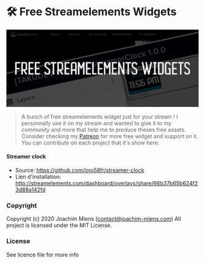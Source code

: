 # 🛠️ Free Streamelements Widgets

<img src="./doc/images/overview/repository-banner.png"/>

> A bunch of free streamelements widget just for your stream ! I personnally use it on my stream and wanted to give it to my community and more that help me to produce theses free assets.
Consider checking my [Patreon](https://www.patreon.com/TakuDev) for more free widget and support on it.
You can contribute on each project that it's show here.

#### Streamer clock
- Source: https://github.com/jojo58fr/streamer-clock
- Lien d'installation: http://streamelements.com/dashboard/overlays/share/66b37b65b624f23d88a142fd



### Copyright
Copyright (c) 2020 Joachim Miens (contact@joachim-miens.com)
All project is licensed under the MIT License.

### License
See licence file for more info
